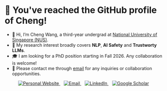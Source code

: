 # 👋 You've reached the GitHub profile of Cheng!


- 👋 Hi, I’m Cheng Wang, a third-year undergrad at [National University of Singapore (NUS)](https://nus.edu.sg/).
- 👀 My research interest broadly covers **NLP**, **AI Safety** and **Trustworty LLMs**.
- 🎓 I am looking for a PhD position starting in Fall 2026. Any collaboration is welcome!
- 📩 Please contact me through [email](mailto:wangcheng@u.nus.edu) for any inquiries or collaboration opportunities.

<p align="center">
  <a href="https://wangcheng0116.github.io/">
    <img src="https://img.shields.io/badge/Personal%20Website-orange?style=flat&logo=homepage&logoColor=white" alt="Personal Website" />
  </a>
  &nbsp;&nbsp;
  <a href="mailto:wangcheng@u.nus.edu">
    <img src="https://img.shields.io/badge/Email-D14836?style=flat&logo=gmail&logoColor=white" alt="Email" />
  </a>
    &nbsp;&nbsp;
  <a href="https://www.linkedin.com/in/wangchengsg/">
    <img src="https://img.shields.io/badge/LinkedIn-0077B5?style=flat&logo=linkedin&logoColor=white" alt="LinkedIn" />
  </a>
  &nbsp;&nbsp;
  <a href="https://scholar.google.com/citations?view_op=list_works&hl=en&user=z7idU9gAAAAJ">
    <img src="https://img.shields.io/badge/Google Scholar-4285F4?style=flat&logo=google-scholar&logoColor=white" alt="Google Scholar" />
  </a>
</p>

